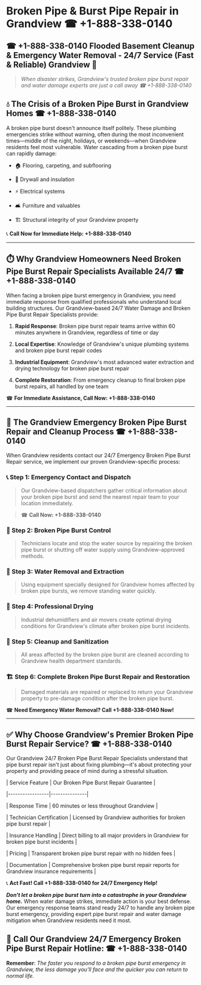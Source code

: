 # Broken Pipe & Burst Pipe Repair in Grandview ☎ +1-888-338-0140  
## ☎ +1-888-338-0140 Flooded Basement Cleanup & Emergency Water Removal - 24/7 Service (Fast & Reliable) Grandview 🚨  

> *When disaster strikes, Grandview's trusted broken pipe burst repair and water damage experts are just a call away ☎ +1-888-338-0140*  

## 💧 The Crisis of a Broken Pipe Burst in Grandview Homes ☎ +1-888-338-0140  

A broken pipe burst doesn't announce itself politely. These plumbing emergencies strike without warning, often during the most inconvenient times—middle of the night, holidays, or weekends—when Grandview residents feel most vulnerable. Water cascading from a broken pipe burst can rapidly damage:  

* 🏠 Flooring, carpeting, and subflooring  
* 🧱 Drywall and insulation  
* ⚡ Electrical systems  
* 🛋️ Furniture and valuables  
* 🏗️ Structural integrity of your Grandview property  

📞 **Call Now for Immediate Help: +1-888-338-0140**  

---  

## ⏱️ Why Grandview Homeowners Need Broken Pipe Burst Repair Specialists Available 24/7 ☎ +1-888-338-0140  

When facing a broken pipe burst emergency in Grandview, you need immediate response from qualified professionals who understand local building structures. Our Grandview-based 24/7 Water Damage and Broken Pipe Burst Repair Specialists provide:  

1. **Rapid Response**: Broken pipe burst repair teams arrive within 60 minutes anywhere in Grandview, regardless of time or day  
2. **Local Expertise**: Knowledge of Grandview's unique plumbing systems and broken pipe burst repair codes  
3. **Industrial Equipment**: Grandview's most advanced water extraction and drying technology for broken pipe burst repair  
4. **Complete Restoration**: From emergency cleanup to final broken pipe burst repairs, all handled by one team  

☎ **For Immediate Assistance, Call Now: +1-888-338-0140**  

---  

## 🔧 The Grandview Emergency Broken Pipe Burst Repair and Cleanup Process ☎ +1-888-338-0140  

When Grandview residents contact our 24/7 Emergency Broken Pipe Burst Repair service, we implement our proven Grandview-specific process:  

### 📞 Step 1: Emergency Contact and Dispatch  
> Our Grandview-based dispatchers gather critical information about your broken pipe burst and send the nearest repair team to your location immediately.  
> ☎ **Call Now: +1-888-338-0140**  

### 🚿 Step 2: Broken Pipe Burst Control  
> Technicians locate and stop the water source by repairing the broken pipe burst or shutting off water supply using Grandview-approved methods.  

### 🌊 Step 3: Water Removal and Extraction  
> Using equipment specially designed for Grandview homes affected by broken pipe bursts, we remove standing water quickly.  

### 💨 Step 4: Professional Drying  
> Industrial dehumidifiers and air movers create optimal drying conditions for Grandview's climate after broken pipe burst incidents.  

### 🧼 Step 5: Cleanup and Sanitization  
> All areas affected by the broken pipe burst are cleaned according to Grandview health department standards.  

### 🏗️ Step 6: Complete Broken Pipe Burst Repair and Restoration  
> Damaged materials are repaired or replaced to return your Grandview property to pre-damage condition after the broken pipe burst.  

☎ **Need Emergency Water Removal? Call +1-888-338-0140 Now!**  

---  

## ✅ Why Choose Grandview's Premier Broken Pipe Burst Repair Service? ☎ +1-888-338-0140  

Our Grandview 24/7 Broken Pipe Burst Repair Specialists understand that pipe burst repair isn't just about fixing plumbing—it's about protecting your property and providing peace of mind during a stressful situation.  

| Service Feature | Our Broken Pipe Burst Repair Guarantee |  
|-----------------|---------------|  
| Response Time | 60 minutes or less throughout Grandview |  
| Technician Certification | Licensed by Grandview authorities for broken pipe burst repair |  
| Insurance Handling | Direct billing to all major providers in Grandview for broken pipe burst incidents |  
| Pricing | Transparent broken pipe burst repair with no hidden fees |  
| Documentation | Comprehensive broken pipe burst repair reports for Grandview insurance requirements |  

📞 **Act Fast! Call +1-888-338-0140 for 24/7 Emergency Help!**  

***Don't let a broken pipe burst turn into a catastrophe in your Grandview home.*** When water damage strikes, immediate action is your best defense. Our emergency response teams stand ready 24/7 to handle any broken pipe burst emergency, providing expert pipe burst repair and water damage mitigation when Grandview residents need it most.  

## 📱 Call Our Grandview 24/7 Emergency Broken Pipe Burst Repair Hotline: ☎ +1-888-338-0140  

**Remember**: *The faster you respond to a broken pipe burst emergency in Grandview, the less damage you'll face and the quicker you can return to normal life.*